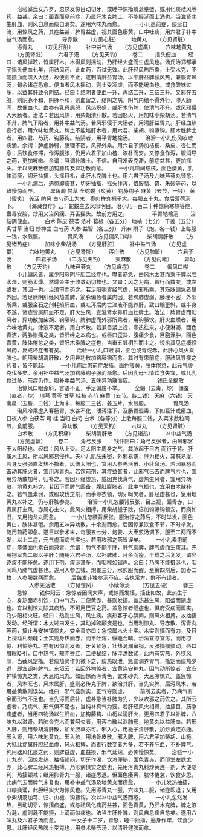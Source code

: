 <!-- { "loadSidebar": true } -->
　　治验奚氏女六岁，忽然发惊目动切牙，或睡中惊搐痰涎壅盛，或用化痰祛风等药，益甚。余曰：面青而见前症，乃属肝木克脾土，不能摄涎而上涌也。当滋肾水生肝血，则风自息而痰自消矣。遂用六味丸而愈。
　　一小儿患前症，痰涎自流，用惊风之药，其症益甚，脾胃益虚，视其面色痿黄，口中吐痰，用六君子补中益气汤而愈。
　　
　　导赤散
　　（方见心脏）
　　地黄丸
　　（方见肾脏）
　　泻青丸
　　（方见肝脏）
　　补中益气汤
　　（方见虚羸）
　　六味地黄丸
　　（方见肾脏）
　　六君子汤
　　（方见天钓）
　　卷二
　　摇头便血
　　经曰：诸风掉眩，皆属肝木。木得风则摇动，乃肝经火盛而生虚风也。汤氏治郑都承子摇头便血七年，用祛风药、止血药，百试无效。此肝经风热所乘，土受木克，不能摄血而溃入大肠，故便血不止，遂制清肝益胃汤，以平肝益脾祛风热，兼服胃风汤，旬余诸症悉愈。便血者风木摇动，则土受凌虐，而不能统血也。或食酸味过多，以益其肝致令阴结。经曰：结阴者便血一升，再结二升，三结三升。又邪在五脏，则阴脉不和，阴脉不和，则血留之，结阴之病，阴气内结不得外行，渗入肠间，故便血也。血亦有乳母恚怒，风热炽盛，或肝木伤脾，使清气不升。或风邪侵入大肠者。治法：若因风热，用柴胡清肝散。若因怒火，用加味小柴胡汤。若清气不升，脾气下陷者，用补中益气汤。若风邪侵于大肠者，用清肝益胃丸。肝经血热妄行者，用六味地黄丸。脾土不能培肝木者，用六君、柴胡、钩藤钩。肝木胜脾土者，用四君、芍药、钩藤钩。结阴者，用平胃地榆汤。
　　治验一小儿伤风咳嗽痰涌。余谓：脾虚肺弱，腠理不密，风邪外乘。用六君子汤加桔梗、桑皮、杏仁而愈；后饮食停滞，作泻腹胀，仍用六君子加山楂、浓朴而安。又停食作泻，服消导之药，更加咳嗽。余谓：当调补脾土。不信。自用发表克滞，前症益甚，更加摇头。余以天麻散倍加钩藤钩及异功散而愈。
　　一小儿项间结核，面色痿黄，肌体消瘦，切牙抽搐，头摇目札，此肝木克脾土也。用六君子汤及九味芦荟丸顿愈。
　　一小儿病后，遇惊即痰甚，切牙抽搐，摇头作泻，恪服脑、麝、朱砂等药，以致慢惊而卒。
　　犀角屑 甘草 全蛇蜕（炙黄） 钩藤钩子 麻黄（去节，一钱） 黄 （蜜炙） 羌活 防风 白芍药上为末，枣肉杵丸桐子大。每服五十丸，食后薄荷汤下。
　　《海藏食疗》云：蛇蜕主去风邪明目。治小儿一百二十种惊痫寒热等症，蛊毒安胎，炒用又治风痫、弄舌摇头。故前方用之。
　　
　　平胃地榆汤
　　治结阴便血。
　　白术 陈皮 茯苓 浓朴 葛根（各五分） 地榆（七分） 干姜（五分） 炙甘草 当归 炒神曲 白芍药 人参 益智（各三分） 升麻 附子（炮。各一钱）上每服一钱，水煎服。
　　
　　胃风汤
　　（方见偏风口噤）
　　柴胡清肝散
　　（方见诸热症）
　　加味小柴胡汤
　　（方见肝脏）
　　补中益气汤
　　（方见虚羸）
　　六味地黄丸
　　（方见肾脏）
　　泻白散
　　（方见肺脏）
　　六君子汤
　　
　　四君子汤
　　（二方见天钓）
　　天麻散
　　（方见内嗽）
　　异功散
　　（方见天钓）
　　九味芦荟丸
　　（方见疳症）
　　卷二
　　偏风口噤
　　小儿偏风者，属少阳厥阴肝胆二经症也。噤者筋急，由风木太甚而乘于脾以胜水湿，则筋太燥。然燥金主于收敛劲切故也。又曰：风之为病，善行而数变，或左或右，其因一也。治须审而药之。若足阳明胃经气虚，风邪所乘，其筋脉偏急者属外因。若足厥阴肝经风热乘脾，筋脉偏急者属内因。若脾肺虚弱，腠理不密，外邪所乘，或服金石之剂耗损肝血，或吐泻后内亡津液不能养肝，致口眼歪斜，或半身不遂，诸症皆属肝血不足，肝火生风，宜滋肾水养肝血壮脾土。治法：脾胃虚而动风者，异功散加柴胡、钩藤钩。脾肺虚而外邪所乘者，用钩藤饮。肝火血燥者，用六味地黄丸。津液不足者，用白术散。若兼目紧上视，寒热往来，小便淋沥，面色青洁，两胁胀痛之类，皆肝经之本病也。或唇口歪斜，腹痛少食，目胞浮肿，面色青黄，肢体倦怠之类，皆肝木乘脾之症也，当审五脏相胜而主之。设执其见症概投风药，反成坏症者有矣。
　　治验一小儿口眼 斜，面色或青或赤，此肝心风火乘脾也。朝用柴胡清肝散，夕用异功散加钩藤钩而愈。其时有患前症，服祛风导痰之药者，皆不能起。
　　一小儿痢后患前症发搐。面色痿黄，肢体倦怠，此元气虚克伐多矣。余用补中益气汤加钩藤钩子服而渐愈。后因乳母七情饮食失宜，或儿乳食过多，前症仍作。服补中益气汤、五味异功散而应。
　　
　　钱氏全蝎散
　　治惊风口眼歪斜，言语不正，手足偏废不举。
　　全蝎（去毒，炒） 僵蚕（直者，炒） 川芎 黄芩 甘草 桂枝 赤芍 麻黄（去节。各二钱） 天麻（六钱） 天南星（去脐，二钱）上为末，每服二三钱，姜五片，水煎服。
　　
　　胃风汤
　　治风冷乘虚入客肠胃，水谷不化，泄泻注下，及肠胃湿毒，下如豆汁或瘀血，日夜人参 白茯苓 芎 桂 当归 白芍 白术（各等分）上散每服二钱，入粟米数粒同煎，食前服。
　　
　　异功散
　　（方见天钓）
　　六味丸
　　（方见肾脏）
　　白术散
　　（方见积痛）
　　柴胡清肝散
　　（方见诸热）
　　补中益气汤
　　（方见虚羸）
　　卷二
　　角弓反张
　　钱仲阳曰：角弓反张者，由风邪客于太阳经也。经曰：风从上受。足太阳主周身之气，其脉起于目内 而行于背。肝属木主风，所以风邪易侵也。夫小儿肌肤未密，外邪易伤，肝为相火，其怒易发。若身反张强直发热不搐者，风伤太阳也，宜用人参羌活散、小续命汤。若因暴怒而击动其肝火者，宜用泻青丸。若饮前剂，其症益甚者，此邪气已去而脾气亏也，宜用异功散加芎、归补之。若因肝经虚热，或因克伐真气，虚热生风者，宜用异功散、地黄丸补之。若因下而脾气困备，腹肚膨胀者，此中气损也，宜用白术散补之。若气血素弱，或服攻伐之剂，而手寻衣领，切牙呵欠者，肝经虚甚也，急用地黄丸以补之，仍与肝脏参览。
　　治验一小儿忽腰背反张，目上视，面青赤，曰青属肝主风，赤属心主火，此风火相搏，用柴胡栀子散，倍加钩藤钩顿安，而痰如旧，又用抱龙丸而愈。
　　一小儿忽腰背反张，服治惊之药后，不时举发，面色黄白，肢体甚倦。余用五味异功散，十余剂而愈。后因惊兼饮食不节，不时举发，随用前药即愈。遂日以参术末，每服五七分，炮姜、大枣煎汤调下，服至二两而不发，以上二症，元气虚而病气实也。若用攻邪之药皆误矣。
　　一小儿素患前症，痰盛面色素白而兼青。余谓：肺气不能平肝，肝气乘脾，脾气虚而生痰耳。先用抱龙丸二服以平肝；随用六君子汤，以补脾肺，月余而痊。半载之后复发，谓非逐痰不能痊愈。遂用下剂，痰涎甚多，而咽喉如锯声。余曰：乃脾不能摄涎也，咽间鸣乃肺气虚甚也。遂用人参五钱、炮姜三分，水煎服而醒。至第四剂后，加枣二枚，人参服数两而愈。
　　后每发非独参汤不应。若执常方，鲜不有误者。
　　
　　人参羌活散
　　（方见惊风）
　　小续命汤
　　（方见五硬）
　　卷三
　　急惊
　　钱仲阳云：急惊者因闻大声，或惊而发搐，搐止如故，此热生于心，身热面赤引饮，口中气热，二便黄赤，甚则发搐。盖热甚生风，阳盛而阴虚也。宜以利惊丸除其痰热，不可用巴豆之药。盖急惊者阳症也，俱府受病而属实，乃少阳相火旺。经曰：热则生风，风生痰。痰热客于心膈间，则风火相搏，故抽搐发动。经所谓：木太过曰发生，其动掉眩颠疾是也。当用利惊丸、导赤散、泻青丸等药，搐止与安神镇惊丸。娄全善亦曰：急惊属木火土实。木实则搐而有力，及目上视动札频睫；土实则身热面赤，而不吐泻，偃睡合睛。治法宜凉宜泻，而用凉惊、利惊等丸。亦有因惊而发者，牙关紧急，壮热涎潮窜视，反张搐搦颤动，唇口眉眼眨引，口中热气，颊赤唇红，二便秘结，脉浮洪数紧，此内有实热，外挟风邪，当截风定搐。若痰热尚作仍微下之，痰热既泄，急宜调养胃气，搐定而痰热少退，即宜调补脾气。东垣云：若因外物惊者，宜黄连安神丸。因气动所惊者，宜安神镇惊丸之类，大忌防风丸。如因惊而泻青色，宜朱砂丸，大忌凉惊丸。盖急惊者，风木旺也，风木属肝，盛则必传克于脾，欲治其肝，当先实脾，后泻风木，若用益黄散则误矣。经曰：邪气盛则实，正气夺则虚。
　　前所云实者，乃病气有余而形气不足也。当先泻而后补，虚甚急当补脾为先，少以攻邪之药佐之。其所云虚者，乃病气、形气俱不足也，当纯补真气为要。若肝经风火相搏，抽搐目，筋急痰盛者，当用四物汤以生肝血，加钩藤钩、山栀以清肝火，更用四君子以补脾，六味丸以滋肾。若肺金克木而兼呵欠者，用泻白散以泄肺邪，地黄丸以益肝血。若邪入肝，则用柴胡清肝散，加龙胆草亦可。邪入心，用栀子清肝散，加炒黄连亦通。邪入肾，用六味地黄丸。邪入肺，用地骨皮散。邪入脾，用六君子加柴胡、山栀。大抵此症属肝胆经血虚，风火相搏，而善行数变者为多，若不养肝血，不补脾气，纯用祛风化痰之药，则脾益虚，血益损，邪气延绵，必传慢惊矣。
　　治验一小儿九岁，因惊发热，抽搐顿闷，切牙作渴，饮冷便秘，面色青赤，而印堂左腮尤赤，此心脾二经风热相搏，乃形病俱实之症也，先用泻青丸料炒黄连一剂，大便随利，热搐顿减；继用抑青丸一服，诸症悉退。但面色痿黄，肢体倦怠，饮食少思，此病气去而脾气未复也，用补中益气汤及地黄丸而痊愈。
　　一小儿发热抽搐，口噤痰涌，此胆经实火为惊风也。先用泻青丸一服，六味丸二服，诸症即退；又用小柴胡汤加芎、归、山栀、钩藤钩，次以补中益气汤而痊。
　　一小儿忽然发热，目动切牙，惊搐痰盛，或与祛风化痰药益甚，面色青黄，乃肝木克脾，脾之液为涎，虚则涎不能摄，上涌而似痰也。法当生肝补脾，则风自息痰自愈矣。遂用六味丸及六君子汤而愈。
　　一女子十二岁，善怒，睡中抽搐，遍身作痒，饮食少思。此肝经风热脾土受克也，用参术柴苓汤，以清肝健脾而愈。
